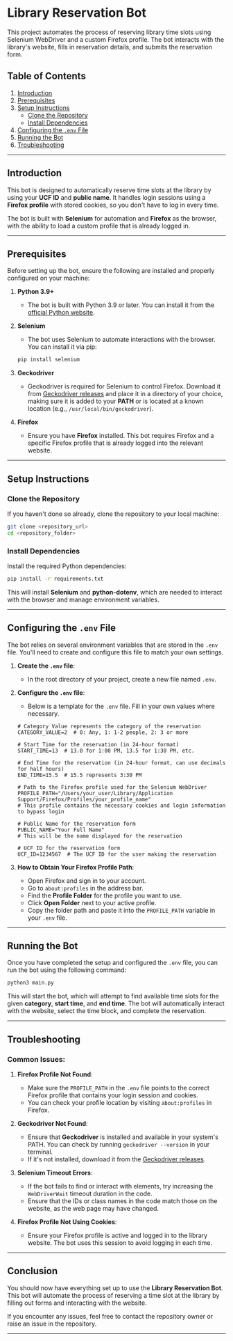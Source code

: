 # Library Reservation Bot

This project automates the process of reserving library time slots using Selenium WebDriver and a custom Firefox profile. The bot interacts with the library's website, fills in reservation details, and submits the reservation form.

## Table of Contents

1. [Introduction](#introduction)
2. [Prerequisites](#prerequisites)
3. [Setup Instructions](#setup-instructions)
   - [Clone the Repository](#clone-the-repository)
   - [Install Dependencies](#install-dependencies)
4. [Configuring the `.env` File](#configuring-the-env-file)
5. [Running the Bot](#running-the-bot)
6. [Troubleshooting](#troubleshooting)

---

## Introduction

This bot is designed to automatically reserve time slots at the library by using your **UCF ID** and **public name**. It handles login sessions using a **Firefox profile** with stored cookies, so you don't have to log in every time.

The bot is built with **Selenium** for automation and **Firefox** as the browser, with the ability to load a custom profile that is already logged in.

---

## Prerequisites

Before setting up the bot, ensure the following are installed and properly configured on your machine:

1. **Python 3.9+**
    - The bot is built with Python 3.9 or later. You can install it from the [official Python website](https://www.python.org/downloads/).
  
2. **Selenium**
    - The bot uses Selenium to automate interactions with the browser. You can install it via pip:
    
    ```bash
    pip install selenium
    ```

3. **Geckodriver**
    - Geckodriver is required for Selenium to control Firefox. Download it from [Geckodriver releases](https://github.com/mozilla/geckodriver/releases) and place it in a directory of your choice, making sure it is added to your **PATH** or is located at a known location (e.g., `/usr/local/bin/geckodriver`).

4. **Firefox**
    - Ensure you have **Firefox** installed. This bot requires Firefox and a specific Firefox profile that is already logged into the relevant website.

---

## Setup Instructions

### Clone the Repository

If you haven't done so already, clone the repository to your local machine:

```bash
git clone <repository_url>
cd <repository_folder>
```

### Install Dependencies

Install the required Python dependencies:

```bash
pip install -r requirements.txt
```

This will install **Selenium** and **python-dotenv**, which are needed to interact with the browser and manage environment variables.

---

## Configuring the `.env` File

The bot relies on several environment variables that are stored in the `.env` file. You'll need to create and configure this file to match your own settings.

1. **Create the `.env` file**:
    - In the root directory of your project, create a new file named `.env`.

2. **Configure the `.env` file**:
    - Below is a template for the `.env` file. Fill in your own values where necessary.

    ```dotenv
    # Category Value represents the category of the reservation
    CATEGORY_VALUE=2  # 0: Any, 1: 1-2 people, 2: 3 or more

    # Start Time for the reservation (in 24-hour format)
    START_TIME=13  # 13.0 for 1:00 PM, 13.5 for 1:30 PM, etc.

    # End Time for the reservation (in 24-hour format, can use decimals for half hours)
    END_TIME=15.5  # 15.5 represents 3:30 PM

    # Path to the Firefox profile used for the Selenium WebDriver
    PROFILE_PATH="/Users/your_user/Library/Application Support/Firefox/Profiles/your_profile_name"
    # This profile contains the necessary cookies and login information to bypass login

    # Public Name for the reservation form
    PUBLIC_NAME="Your Full Name"
    # This will be the name displayed for the reservation

    # UCF ID for the reservation form
    UCF_ID=1234567  # The UCF ID for the user making the reservation
    ```

3. **How to Obtain Your Firefox Profile Path**:
    - Open Firefox and sign in to your account.
    - Go to `about:profiles` in the address bar.
    - Find the **Profile Folder** for the profile you want to use.
    - Click **Open Folder** next to your active profile.
    - Copy the folder path and paste it into the `PROFILE_PATH` variable in your `.env` file.

---

## Running the Bot

Once you have completed the setup and configured the `.env` file, you can run the bot using the following command:

```bash
python3 main.py
```

This will start the bot, which will attempt to find available time slots for the given **category**, **start time**, and **end time**. The bot will automatically interact with the website, select the time block, and complete the reservation.

---

## Troubleshooting

### Common Issues:

1. **Firefox Profile Not Found**:
    - Make sure the `PROFILE_PATH` in the `.env` file points to the correct Firefox profile that contains your login session and cookies.
    - You can check your profile location by visiting `about:profiles` in Firefox.

2. **Geckodriver Not Found**:
    - Ensure that **Geckodriver** is installed and available in your system's PATH. You can check by running `geckodriver --version` in your terminal.
    - If it's not installed, download it from the [Geckodriver releases](https://github.com/mozilla/geckodriver/releases).

3. **Selenium Timeout Errors**:
    - If the bot fails to find or interact with elements, try increasing the `WebDriverWait` timeout duration in the code.
    - Ensure that the IDs or class names in the code match those on the website, as the web page may have changed.

4. **Firefox Profile Not Using Cookies**:
    - Ensure your Firefox profile is active and logged in to the library website. The bot uses this session to avoid logging in each time.

---

## Conclusion

You should now have everything set up to use the **Library Reservation Bot**. This bot will automate the process of reserving a time slot at the library by filling out forms and interacting with the website.

If you encounter any issues, feel free to contact the repository owner or raise an issue in the repository.

---
